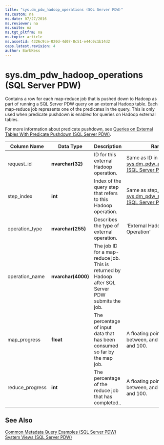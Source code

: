 ```yaml
---
title: "sys.dm_pdw_hadoop_operations (SQL Server PDW)"
ms.custom: na
ms.date: 07/27/2016
ms.reviewer: na
ms.suite: na
ms.tgt_pltfrm: na
ms.topic: article
ms.assetid: 4326c9ce-020d-4d07-8c51-e44c0c1b14d2
caps.latest.revision: 4
author: BarbKess
---
```

# sys.dm_pdw_hadoop_operations (SQL Server PDW)
Contains a row for each map-reduce job that is pushed down to Hadoop as part of running a SQL Server PDW query on an external Hadoop table. Each map-reduce job represents one of the predicates in the query. This is only used when predicate pushdown is enabled for queries on Hadoop external tables.  
  
For more information about predicate pushdown, see [Queries on External Tables With Predicate Pushdown &#40;SQL Server PDW&#41;](../../mpp/sqlpdw/queries-on-external-tables-with-predicate-pushdown-sql-server-pdw.md).  
  
|Column Name|Data Type|Description|Range|  
|---------------|-------------|---------------|---------|  
|request_id|**nvarchar(32)**|ID for this external Hadoop operation.|Same as ID in [sys.dm_pdw_exec_requests &#40;SQL Server PDW&#41;](../../mpp/sqlpdw/sys-dm-pdw-exec-requests-sql-server-pdw.md).|  
|step_index|**int**|Index of the query step that refers to this Hadoop operation.|Same as step_index in [sys.dm_pdw_request_steps &#40;SQL Server PDW&#41;](../../mpp/sqlpdw/sys-dm-pdw-request-steps-sql-server-pdw.md).|  
|operation_type|**nvarchar(255)**|Describes the type of external operation.|'External Hadoop Operation'|  
|operation_name|**nvarchar(4000)**|The job ID for a map-reduce job. This is returned by Hadoop after SQL Server PDW submits the job.||  
|map_progress|**float**|The percentage of input data that has been consumed so far by the map job.|A floating point number between, and including, 0 and 100.|  
|reduce_progress|**int**|The percentage of the reduce job that has completed..|A floating point number between, and including, 0 and 100.|  
  
## See Also  
[Common Metadata Query Examples &#40;SQL Server PDW&#41;](../../mpp/sqlpdw/common-metadata-query-examples-sql-server-pdw.md)  
[System Views &#40;SQL Server PDW&#41;](../../mpp/sqlpdw/system-views-sql-server-pdw.md)  
  
